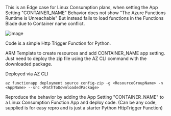 This is an Edge case for Linux Consumption plans, when setting the App Setting "CONTAINER_NAME"
Behavior does not show "The Azure Functions Runtime is Unreachable" But instead fails to load functions in the Functions Blade due to Container name conflict. 

![image](https://github.com/VinnyBonner/AzureFunctionsRuntimeIsUnreachable/assets/92878154/4493fbad-c31c-4249-8823-17f10bf992d3)

Code is a simple Http Trigger Function for Python. 

ARM Template to create resources and add CONTAINER_NAME app setting. Just need to deploy the zip file using the AZ CLI command with the downloaded package. 

Deployed via AZ CLI
```
az functionapp deployment source config-zip -g <ResourceGroupName> -n <AppName> --src <PathToDownloadedPackage>
```
Reproduce the behavior by adding the App Setting "CONTAINER_NAME" to a Linux Consumption Function App and deploy code. (Can be any code, supplied is for easy repro and is just a starter Python HttpTrigger Function)
